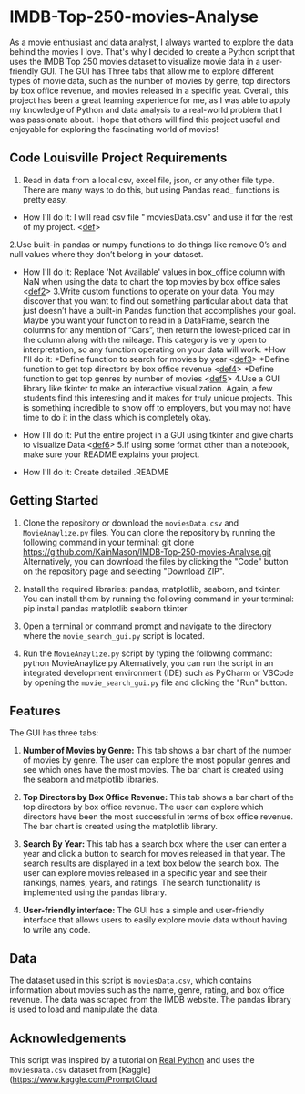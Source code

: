 # IMDB-Top-250-movies-Analyse

As a movie enthusiast and data analyst, I always wanted to explore the data behind the movies I love. That's why I decided to create a Python script that uses the IMDB Top 250 movies dataset to visualize movie data in a user-friendly GUI. The GUI has Three tabs that allow me to explore different types of movie data, such as the number of movies by genre, top directors by box office revenue, and movies released in a specific year.
Overall, this project has been a great learning experience for me, as I was able to apply my knowledge of Python and data analysis to a real-world problem that I was passionate about. I hope that others will find this project useful and enjoyable for exploring the fascinating world of movies!

## Code Louisville Project Requirements

1. Read in data from a local csv,
excel file, json, or any other
file type. There are many
ways to do this, but using
Pandas read_ functions is
pretty easy.

* How I'll do it: I will read csv file " moviesData.csv" and use it for the rest of my project.
<[def]>

2.Use built-in pandas or numpy
functions to do things like
remove 0’s and null values
where they don’t belong in
your dataset.

* How I'll do it:  Replace 'Not Available' values in box_office column with NaN when using the data to chart the top movies by box office sales
<[def2]>
3.Write custom functions to
operate on your data. You
may discover that you want to
find out something particular
about data that just doesn’t
have a built-in Pandas
function that accomplishes
your goal. Maybe you want
your function to read in a
DataFrame, search the
columns for any mention of
“Cars”, then return the
lowest-priced car in the
column along with the
mileage. This category is very
open to interpretation, so any
function operating on your
data will work.
*How I'll do it:
*Define function to search for movies by year
<[def3]>
*Define function to get top directors by box office revenue
<[def4]>
*Define function to get top genres by number of movies
<[def5]>
4.Use a GUI library like tkinter
to make an interactive
visualization. Again, a few
students find this interesting
and it makes for truly unique
projects. This is something
incredible to show off to
employers, but you may not
have time to do it in the class
which is completely okay.

* How I'll do it: Put the entire project in a GUI using tkinter and give charts to visualize Data
<[def6]>
5.If using some format other
than a notebook, make sure
your README explains your
project.

* How I'll do it: Create detailed .README

## Getting Started

1. Clone the repository or download the `moviesData.csv` and `MovieAnaylize.py` files. You can clone the repository by running the following command in your terminal:
git clone <https://github.com/KainMason/IMDB-Top-250-movies-Analyse.git>
Alternatively, you can download the files by clicking the "Code" button on the repository page and selecting "Download ZIP".
2. Install the required libraries: pandas, matplotlib, seaborn, and tkinter. You can install them by running the following command in your terminal:
pip install pandas matplotlib seaborn tkinter

3. Open a terminal or command prompt and navigate to the directory where the `movie_search_gui.py` script is located.
4. Run the `MovieAnaylize.py` script by typing the following command:
python MovieAnaylize.py
Alternatively, you can run the script in an integrated development environment (IDE) such as PyCharm or VSCode by opening the `movie_search_gui.py` file and clicking the "Run" button.

## Features

The GUI has three tabs:

1. **Number of Movies by Genre:** This tab shows a bar chart of the number of movies by genre. The user can explore the most popular genres and see which ones have the most movies. The bar chart is created using the seaborn and matplotlib libraries.

2. **Top Directors by Box Office Revenue:** This tab shows a bar chart of the top directors by box office revenue. The user can explore which directors have been the most successful in terms of box office revenue. The bar chart is created using the matplotlib library.

3. **Search By Year:** This tab has a search box where the user can enter a year and click a button to search for movies released in that year. The search results are displayed in a text box below the search box. The user can explore movies released in a specific year and see their rankings, names, years, and ratings. The search functionality is implemented using the pandas library.

4. **User-friendly interface:** The GUI has a simple and user-friendly interface that allows users to easily explore movie data without having to write any code.

## Data

The dataset used in this script is `moviesData.csv`, which contains information about movies such as the name, genre, rating, and box office revenue. The data was scraped from the IMDB website. The pandas library is used to load and manipulate the data.

## Acknowledgements

This script was inspired by a tutorial on [Real Python](https://realpython.com/python-gui-tkinter/) and uses the `moviesData.csv` dataset from [Kaggle](https://www.kaggle.com/PromptCloud

[def]: ttps://github.com/KainMason/IMDB-Top-250-movies-Analyse/blob/880e94c6ef2dbd7a21cceed919e27ab83596215d/MovieAnaylize.py#L
[def2]: ttps://github.com/KainMason/IMDB-Top-250-movies-Analyse/blob/880e94c6ef2dbd7a21cceed919e27ab83596215d/MovieAnaylize.py#L1
[def3]: ttps://github.com/KainMason/IMDB-Top-250-movies-Analyse/blob/880e94c6ef2dbd7a21cceed919e27ab83596215d/MovieAnaylize.py#L2
[def4]: ttps://github.com/KainMason/IMDB-Top-250-movies-Analyse/blob/880e94c6ef2dbd7a21cceed919e27ab83596215d/MovieAnaylize.py#L4
[def5]: ttps://github.com/KainMason/IMDB-Top-250-movies-Analyse/blob/880e94c6ef2dbd7a21cceed919e27ab83596215d/MovieAnaylize.py#L7
[def6]: ttps://github.com/KainMason/IMDB-Top-250-movies-Analyse/blob/880e94c6ef2dbd7a21cceed919e27ab83596215d/MovieAnaylize.py#L8
